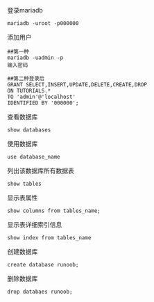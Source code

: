 登录mariadb

`mariadb -uroot -p000000`

添加用户

```shell
##第一种
mariadb -uadmin -p
输入密码

##第二种登录后
GRANT SELECT,INSERT,UPDATE,DELETE,CREATE,DROP
ON TUTORIALS.*
TO 'admin'@'localhost'
IDENTIFIED BY '000000';
```

查看数据库

`show databases`

使用数据库

`use database_name`

列出该数据库所有数据表

`show tables`

显示表属性

`show columns from tables_name;`

显示表详细索引信息

`show index from tables_name`

创建数据库

`create database runoob;`

删除数据库

`drop databaes runoob;`